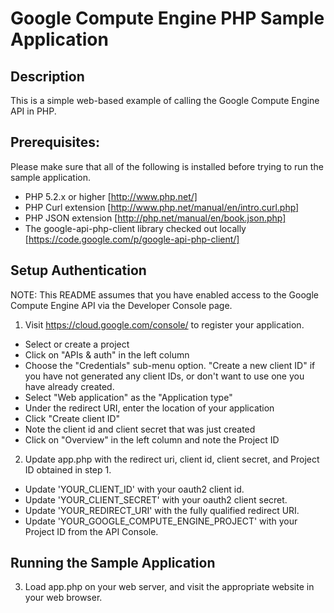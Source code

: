 # Google Compute Engine PHP Sample Application

## Description
This is a simple web-based example of calling the Google Compute Engine API
in PHP.

## Prerequisites:
Please make sure that all of the following is installed before trying to run
the sample application.

- PHP 5.2.x or higher [http://www.php.net/]
- PHP Curl extension [http://www.php.net/manual/en/intro.curl.php]
- PHP JSON extension [http://php.net/manual/en/book.json.php]
- The google-api-php-client library checked out locally
  [https://code.google.com/p/google-api-php-client/] 

## Setup Authentication
NOTE: This README assumes that you have enabled access to the Google Compute
Engine API via the Developer Console page.

1) Visit https://cloud.google.com/console/ to register your
application.
- Select or create a project
- Click on "APIs & auth" in the left column
- Choose the "Credentials" sub-menu option. "Create a new client ID" if you have not
generated any client IDs, or don't want to use one you have already created. 
- Select "Web application" as the "Application type"
- Under the redirect URI, enter the location of your application
- Click "Create client ID"
- Note the client id and client secret that was just created
- Click on "Overview" in the left column and note the Project ID

2) Update app.php with the redirect uri, client id, client secret, and Project ID
obtained in step 1.
- Update 'YOUR_CLIENT_ID' with your oauth2 client id.
- Update 'YOUR_CLIENT_SECRET' with your oauth2 client secret.
- Update 'YOUR_REDIRECT_URI' with the fully qualified
redirect URI.
- Update 'YOUR_GOOGLE_COMPUTE_ENGINE_PROJECT' with your Project ID from the 
API Console.

## Running the Sample Application
3) Load app.php on your web server, and visit the appropriate website in
your web browser.
